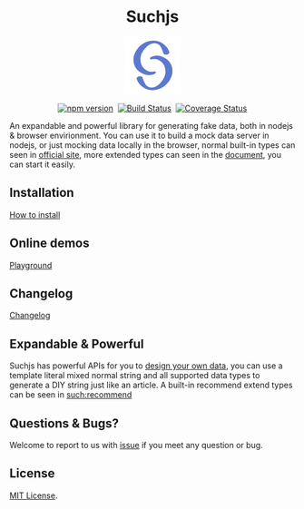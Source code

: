 <h1 align="center">Suchjs</h1>

<div align="center">
  
  ![Suchjs Logo](./source/image/logo.png)

</div>
<div align="center">

[![npm version](https://badge.fury.io/js/suchjs.svg)](https://badge.fury.io/js/suchjs)&nbsp;&nbsp;[![Build Status](https://travis-ci.com/suchjs/such.svg?branch=master)](https://travis-ci.com/suchjs/such)&nbsp;&nbsp;[![Coverage Status](https://coveralls.io/repos/github/suchjs/such/badge.svg?branch=master)](https://coveralls.io/github/suchjs/such?branch=master)

</div>


An expandable and powerful library for generating fake data, both in nodejs & browser envirionment. You can use it to build a mock data server in nodejs, or just mocking data locally in the browser, normal built-in types can seen in [official site](https://www.suchjs.com/?locale=en-US), more extended types can seen in the [document](https://suchjs.github.io/vp-suchjs/en/extTypes.html), you can start it easily.

## Installation

[How to install](https://suchjs.github.io/vp-suchjs/en/installation.html)

## Online demos

[Playground](https://suchjs.github.io/vp-suchjs/en/playground.html)
## Changelog

[Changelog](./CHANGELOG.md)
## Expandable & Powerful 

Suchjs has powerful APIs for you to [design your own data](https://suchjs.github.io/vp-suchjs/en/api.html#such-define), you can use a template literal mixed normal string and all supported data types to generate a DIY string just like an article. A built-in recommend extend types can be seen in [such:recommend](./src/extends/recommend.ts)
## Questions & Bugs?

Welcome to report to us with [issue](https://github.com/suchjs/such/issues) if you meet any question or bug. 

## License

[MIT License](./LICENSE).
